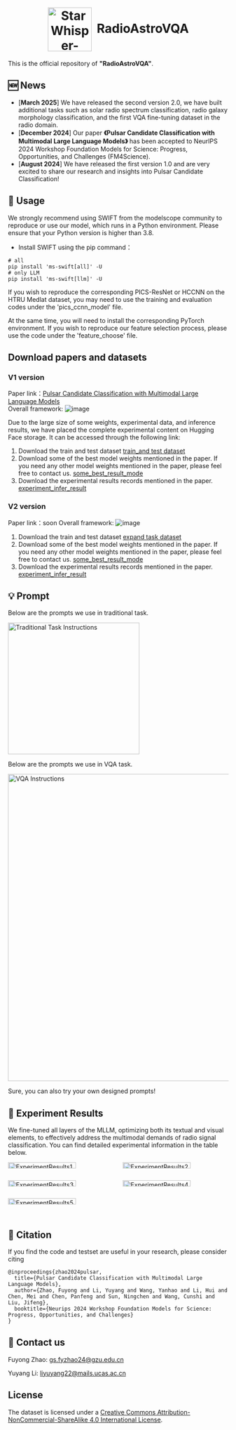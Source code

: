 <h1 align="center"> <img src="https://github.com/ACMISLab/StarWhisper-Pulsar/blob/main/images/StarRipple.png" alt="StarWhisper-Pulsar Logo" style="width: 100px; height: auto; vertical-align: middle; margin-right: 5px;"> RadioAstroVQA </h1>

This is the official repository of **"RadioAstroVQA"**.

## 🆕 News
- \[**March 2025**\] We have released the second version 2.0, we have built additional tasks such as solar radio spectrum classification, radio galaxy morphology classification, and the first VQA fine-tuning dataset in the radio domain.
- \[**December 2024**\] Our paper **《Pulsar Candidate Classification with Multimodal Large Language Models》** has been accepted to NeurIPS 2024 Workshop Foundation Models for Science: Progress, Opportunities, and Challenges (FM4Science).
- \[**August 2024**\] We have released the first version 1.0 and are very excited to share our research and insights into Pulsar Candidate Classification!

## 🚀 Usage
We strongly recommend using SWIFT from the modelscope community to reproduce or use our model, which runs in a Python environment. Please ensure that your Python version is higher than 3.8.

- Install SWIFT using the pip command：

```shell
# all
pip install 'ms-swift[all]' -U
# only LLM
pip install 'ms-swift[llm]' -U
```

If you wish to reproduce the corresponding PICS-ResNet or HCCNN on the HTRU Medlat dataset, you may need to use the training and evaluation codes under the 'pics_ccnn_model' file. 

At the same time, you will need to install the corresponding PyTorch environment. If you wish to reproduce our feature selection process, please use the code under the 'feature_choose' file.

## Download papers and datasets
### V1 version
Paper link：[Pulsar Candidate Classification with Multimodal Large Language Models](https://openreview.net/pdf?id=8SKgWpZiDL)<br>
Overall framework:
![image](https://github.com/ACMISLab/StarWhisper-Pulsar/blob/main/images/framework.png)

Due to the large size of some weights, experimental data, and inference results, we have placed the complete experimental content on Hugging Face storage. It can be accessed through the following link:
1) Download the train and test dataset [train_and test dataset](https://huggingface.co/zfy1041264242/StarWhisper-Pulsar/tree/main/train_test_data)<br>
2) Download some of the best model weights mentioned in the paper. If you need any other model weights mentioned in the paper, please feel free to contact us. [some_best_result_mode](https://huggingface.co/zfy1041264242/StarWhisper-Pulsar/tree/main/some_best_result_mode)<br>
3) Download the experimental results records mentioned in the paper. [experiment_infer_result](https://huggingface.co/zfy1041264242/StarWhisper-Pulsar/tree/main/experiment_infer_result)<br>

### V2 version
Paper link：soon
Overall framework:
![image](https://github.com/ACMISLab/StarWhisper-Pulsar/blob/main/images/framework_v2.png)
1) Download the train and test dataset [expand task dataset](https://pan.baidu.com/s/1KjD38mpLVhXfck9U4VslBA?pwd=q7n1)<br>
2) Download some of the best model weights mentioned in the paper. If you need any other model weights mentioned in the paper, please feel free to contact us. [some_best_result_mode](https://pan.baidu.com/s/1R4q4mV8KPgBMp_Ileu5M1w?pwd=ghdr)<br>
3) Download the experimental results records mentioned in the paper. [experiment_infer_result](https://pan.baidu.com/s/1R4q4mV8KPgBMp_Ileu5M1w?pwd=ghdr)<br>


## 💡 Prompt
Below are the prompts we use in traditional task.

<img src="https://github.com/ACMISLab/StarWhisper-Pulsar/blob/main/images/tra_instructions.png" alt="Traditional Task Instructions" style="width: 300px; height: auto; vertical-align: middle; margin-right: 5px;">

Below are the prompts we use in VQA task.

<img src="https://github.com/ACMISLab/StarWhisper-Pulsar/blob/main/images/vqa_instructions.png" alt="VQA Instructions" style="width: 700px; height: auto; vertical-align: middle; margin-right: 5px;">

Sure, you can also try your own designed prompts!

##  📖 Experiment Results
We fine-tuned all layers of the MLLM, optimizing both its textual and visual elements, to effectively address the multimodal demands of radio signal classification.  You can find detailed experimental information in the table below.

<div style="display: flex; flex-wrap: wrap; justify-content: space-between;">
    <div style="flex: 0 0 48%; margin-bottom: 20px;">
        <img src="https://github.com/ACMISLab/StarWhisper-Pulsar/blob/main/images/ExperimentResults1.png" alt="ExperimentResults1" style="width: 80%; height: auto;">
    </div>
    <div style="flex: 0 0 48%; margin-bottom: 20px;">
        <img src="https://github.com/ACMISLab/StarWhisper-Pulsar/blob/main/images/ExperimentResults2.png" alt="ExperimentResults2" style="width: 80%; height: auto;">
    </div>
    <div style="flex: 0 0 48%; margin-bottom: 20px;">
        <img src="https://github.com/ACMISLab/StarWhisper-Pulsar/blob/main/images/ExperimentResults3.jpeg" alt="ExperimentResults3" style="width: 80%; height: auto;">
    </div>
    <div style="flex: 0 0 48%; margin-bottom: 20px;">
        <img src="https://github.com/ACMISLab/StarWhisper-Pulsar/blob/main/images/ExperimentResults4.jpeg" alt="ExperimentResults4" style="width: 80%; height: auto;">
    </div>
    <div style="flex: 0 0 48%; margin-bottom: 20px;">
        <img src="https://github.com/ACMISLab/StarWhisper-Pulsar/blob/main/images/ExperimentResults5.jpeg" alt="ExperimentResults5" style="width: 80%; height: auto;">
    </div>
</div>


## 🤗 Citation
If you find the code and testset are useful in your research, please consider citing
```
@inproceedings{zhao2024pulsar,
  title={Pulsar Candidate Classification with Multimodal Large Language Models},
  author={Zhao, Fuyong and Li, Yuyang and Wang, Yanhao and Li, Hui and Chen, Mei and Chen, Panfeng and Sun, Ningchen and Wang, Cunshi and Liu, Jifeng},
  booktitle={Neurips 2024 Workshop Foundation Models for Science: Progress, Opportunities, and Challenges}
}
```
## 🤗 Contact us
Fuyong Zhao: gs.fyzhao24@gzu.edu.cn

Yuyang Li: liyuyang22@mails.ucas.ac.cn

## License
The dataset is licensed under a [Creative Commons Attribution-NonCommercial-ShareAlike 4.0 International License](http://creativecommons.org/licenses/by-nc-sa/4.0/).

